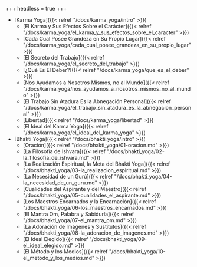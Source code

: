 +++
headless = true 
+++

- [Karma Yoga]({{< relref "/docs/karma_yoga/intro" >}})
  - [El Karma y Sus Efectos Sobre el Carácter]({{< relref "/docs/karma_yoga/el_karma_y_sus_efectos_sobre_el_caracter" >}})
  - [Cada Cual Posee Grandeza en Su Propio Lugar]({{< relref "/docs/karma_yoga/cada_cual_posee_grandeza_en_su_propio_lugar" >}})
  - [El Secreto del Trabajo]({{< relref "/docs/karma_yoga/el_secreto_del_trabajo" >}})
  - [¿Qué Es El Deber?]({{< relref "/docs/karma_yoga/que_es_el_deber" >}})
  - [Nos Ayudamos a Nosotros Mismos, no al Mundo]({{< relref "/docs/karma_yoga/nos_ayudamos_a_nosotros_mismos_no_al_mundo" >}})
  - [El Trabajo Sin Atadura Es la Abnegación Personal]({{< relref "/docs/karma_yoga/el_trabajo_sin_atadura_es_la_abnegacion_personal" >}})
  - [Libertad]({{< relref "/docs/karma_yoga/libertad" >}})
  - [El Ideal del Karma Yoga]({{< relref "/docs/karma_yoga/el_ideal_del_karma_yoga" >}})
- [Bhakti Yoga]({{< relref "/docs/bhakti_yoga/intro" >}})
  - [Oración]({{< relref "/docs/bhakti_yoga/01-oracion.md" >}})
  - [La Filosofía de Ishvara]({{< relref "/docs/bhakti_yoga/02-la_filosofia_de_ishvara.md" >}})
  - [La Realización Espiritual, la Meta del Bhakti Yoga]({{< relref "/docs/bhakti_yoga/03-la_realizacion_espiritual.md" >}})
  - [La Necesidad de un Gurú]({{< relref "/docs/bhakti_yoga/04-la_necesidad_de_un_guru.md" >}})
  - [Cualidades del Aspirante y del Maestro]({{< relref "/docs/bhakti_yoga/05-cualidades_el_aspirante.md" >}})
  - [Los Maestros Encarnados y la Encarnación]({{< relref "/docs/bhakti_yoga/06-los_maestros_encarnados.md" >}})
  - [El Mantra Om, Palabra y Sabiduría]({{< relref "/docs/bhakti_yoga/07-el_mantra_om.md" >}})
  - [La Adoración de Imágenes y Sustitutos]({{< relref "/docs/bhakti_yoga/08-la_adoracion_de_imagenes.md" >}})
  - [El Ideal Elegido]({{< relref "/docs/bhakti_yoga/09-el_ideal_elegido.md" >}})
  - [El Método y los Medios]({{< relref "/docs/bhakti_yoga/10-el_metodo_y_los_medios.md" >}})
